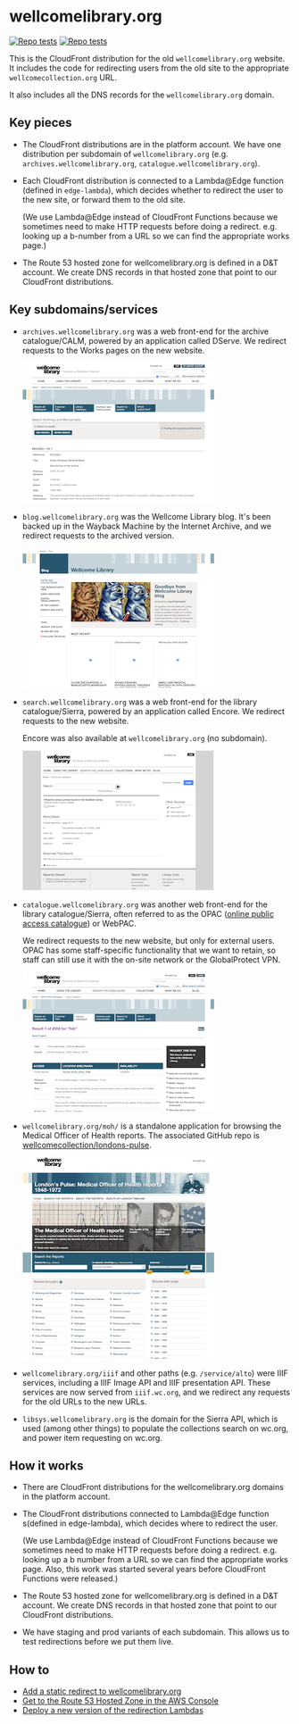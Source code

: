 # wellcomelibrary.org

[![Repo tests](https://img.shields.io/buildkite/31ad44a1e6bd7a592d4d21e7171f44962e52abe2cf7a6f8c3b/main.svg?label=repo%20tests)](https://buildkite.com/wellcomecollection/wellcome-library-repo-tests) [![Repo tests](https://img.shields.io/buildkite/a227d606a40aacf257533d40481f74f5ac1335ffa6477873ee/main.svg?label=redirects)](https://buildkite.com/wellcomecollection/wellcome-library-redirects)

This is the CloudFront distribution for the old `wellcomelibrary.org` website.
It includes the code for redirecting users from the old site to the appropriate `wellcomecollection.org` URL.

It also includes all the DNS records for the `wellcomelibrary.org` domain.

## Key pieces

*   The CloudFront distributions are in the platform account.
    We have one distribution per subdomain of `wellcomelibrary.org` (e.g. `archives.wellcomelibrary.org`, `catalogue.wellcomelibrary.org`).

*   Each CloudFront distribution is connected to a Lambda@Edge function (defined in `edge-lambda`), which decides whether to redirect the user to the new site, or forward them to the old site.

    (We use Lambda@Edge instead of CloudFront Functions because we sometimes need to make HTTP requests before doing a redirect.
    e.g. looking up a b-number from a URL so we can find the appropriate works page.)

*   The Route 53 hosted zone for wellcomelibrary.org is defined in a D&T account.
    We create DNS records in that hosted zone that point to our CloudFront distributions.

## Key subdomains/services

*   `archives.wellcomelibrary.org` was a web front-end for the archive catalogue/CALM, powered by an application called DServe.
    We redirect requests to the Works pages on the new website.

    <a href="screenshots/archives.wl.org-screenshot.png">
      <img src="screenshots/archives.wl.org-thumbnail.png" alt="Screenshot of archives.wellcomelibrary.org">
    </a>

*   `blog.wellcomelibrary.org` was the Wellcome Library blog.
    It's been backed up in the Wayback Machine by the Internet Archive, and we redirect requests to the archived version.

    <a href="screenshots/blog.wl.org-screenshot.png">
      <img src="screenshots/blog.wl.org-thumbnail.png" alt="Screenshot of blog.wellcomelibrary.org">
    </a>

*   `search.wellcomelibrary.org` was a web front-end for the library catalogue/Sierra, powered by an application called Encore.
    We redirect requests to the new website.

    Encore was also available at `wellcomelibrary.org` (no subdomain).

    <a href="screenshots/search.wl.org-screenshot.png">
      <img src="screenshots/search.wl.org-thumbnail.png" alt="Screenshot of search.wellcomelibrary.org">
    </a>

*   `catalogue.wellcomelibrary.org` was another web front-end for the library catalogue/Sierra, often referred to as the OPAC ([online public access catalogue][opac]) or WebPAC.

    We redirect requests to the new website, but only for external users.
    OPAC has some staff-specific functionality that we want to retain, so staff can still use it with the on-site network or the GlobalProtect VPN.

    <a href="screenshots/catalogue.wl.org-screenshot.png">
      <img src="screenshots/catalogue.wl.org-thumbnail.png" alt="Screenshot of catalogue.wellcomelibrary.org">
    </a>

*   `wellcomelibrary.org/moh/` is a standalone application for browsing the Medical Officer of Health reports.
    The associated GitHub repo is [wellcomecollection/londons-pulse](https://github.com/wellcomecollection/londons-pulse).

    <a href="screenshots/moh-screenshot.png">
      <img src="screenshots/moh-thumbnail.png" alt="Screenshot of wellcomelibrary.org/moh">
    </a>

*   `wellcomelibrary.org/iiif` and other paths (e.g. `/service/alto`) were IIIF services, including a IIIF Image API and IIIF presentation API.
    These services are now served from `iiif.wc.org`, and we redirect any requests for the old URLs to the new URLs.

*   `libsys.wellcomelibrary.org` is the domain for the Sierra API, which is used (among other things) to populate the collections search on wc.org, and power item requesting on wc.org.

[opac]: https://en.wikipedia.org/wiki/Online_public_access_catalog

## How it works

*   There are CloudFront distributions for the wellcomelibrary.org domains in the platform account.

*   The CloudFront distributions connected to Lambda@Edge function s(defined in edge-lambda), which decides where to redirect the user.

    (We use Lambda@Edge instead of CloudFront Functions because we sometimes need to make HTTP requests before doing a redirect. e.g. looking up a b number from a URL so we can find the appropriate works page. Also, this work was started several years before CloudFront Functions were released.)

*   The Route 53 hosted zone for wellcomelibrary.org is defined in a D&T account. We create DNS records in that hosted zone that point to our CloudFront distributions.

*   We have staging and prod variants of each subdomain.
    This allows us to test redirections before we put them live.

## How to

*   [Add a static redirect to wellcomelibrary.org](docs/add-static-redirect.md)
*   [Get to the Route 53 Hosted Zone in the AWS Console](docs/route53-hosted-zone.md)
*   [Deploy a new version of the redirection Lambdas](docs/deploy-redirect-lambda.md)
